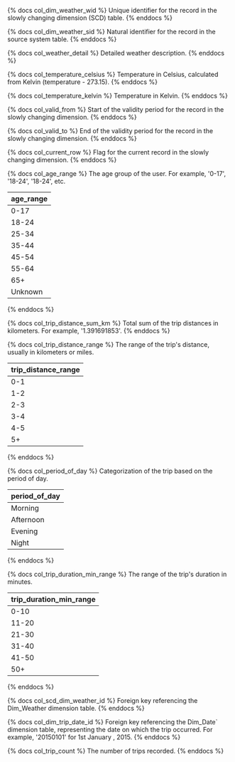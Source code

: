 {% docs col_dim_weather_wid %}
Unique identifier for the record in the slowly changing dimension (SCD) table.
{% enddocs %}

{% docs col_dim_weather_sid %}
Natural identifier for the record in the source system table.
{% enddocs %}

{% docs col_weather_detail %}
Detailed weather description.
{% enddocs %}

{% docs col_temperature_celsius %}
Temperature in Celsius, calculated from Kelvin (temperature - 273.15).
{% enddocs %}

{% docs col_temperature_kelvin %}
Temperature in Kelvin.
{% enddocs %}

{% docs col_valid_from %}
Start of the validity period for the record in the slowly changing dimension.
{% enddocs %}

{% docs col_valid_to %}
End of the validity period for the record in the slowly changing dimension.
{% enddocs %}

{% docs col_current_row %}
Flag for the current record in the slowly changing dimension.
{% enddocs %}

{% docs col_age_range %}
The age group of the user. For example, '0-17', '18-24', '18-24', etc.

| age_range |
|----------|
|0-17|
|18-24|
|25-34|
|35-44|
|45-54|
|55-64|
|65+|
|Unknown|

{% enddocs %}

{% docs col_trip_distance_sum_km %}
Total sum of the trip distances in kilometers. For example, '1.391691853'.
{% enddocs %}

{% docs col_trip_distance_range %}
The range of the trip's distance, usually in kilometers or miles. 

|trip_distance_range|
|-----|
|0-1|
|1-2|
|2-3|
|3-4|
|4-5|
|5+|

{% enddocs %}

{% docs col_period_of_day %}
Categorization of the trip based on the period of day.

|period_of_day|
|---------|
|Morning|
|Afternoon|
|Evening|
|Night|

{% enddocs %}

{% docs col_trip_duration_min_range %}
The range of the trip's duration in minutes.

|trip_duration_min_range|
|-----------------------|
|0-10|
|11-20|
|21-30|
|31-40|
|41-50|
|50+|

{% enddocs %}

{% docs col_scd_dim_weather_id %}
Foreign key referencing the Dim_Weather dimension table.
{% enddocs %}

{% docs col_dim_trip_date_id %}
Foreign key referencing the Dim_Date` dimension table, representing the date on which the trip occurred. For example, '20150101' for 1st January , 2015.
{% enddocs %}

{% docs col_trip_count %}
The number of trips recorded.
{% enddocs %}
